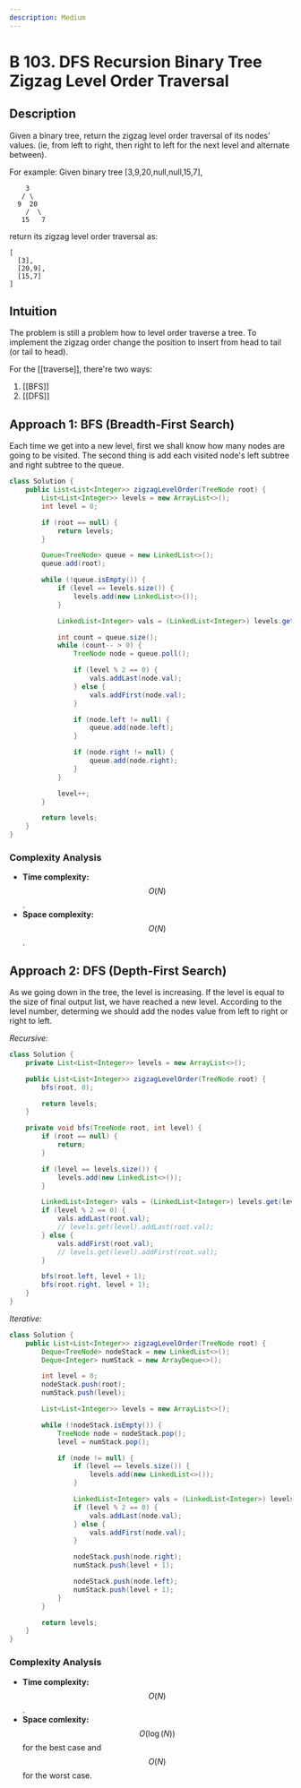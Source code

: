 ```yaml
---
description: Medium
---
```


# B 103. DFS Recursion Binary Tree Zigzag Level Order Traversal

## Description

Given a binary tree, return the zigzag level order traversal of its nodes' values. (ie, from left to right, then right to left for the next level and alternate between).

For example:
Given binary tree [3,9,20,null,null,15,7],

```text
    3
   / \
  9  20
    /  \
   15   7
```

return its zigzag level order traversal as:

```text
[
  [3],
  [20,9],
  [15,7]
]
```
## Intuition

The problem is still a problem how to level order traverse a tree. To implement the zigzag order
change the position to insert from head to tail (or tail to head).

For the [[traverse]], there're two ways:
1. [[BFS]]
2. [[DFS]]

## Approach 1: BFS (Breadth-First Search)

Each time we get into a new level, first we shall know how many nodes are going to be visited. The
second thing is add each visited node's left subtree and right subtree to the queue.

```java
class Solution {
    public List<List<Integer>> zigzagLevelOrder(TreeNode root) {
        List<List<Integer>> levels = new ArrayList<>();
        int level = 0;

        if (root == null) {
            return levels;
        }

        Queue<TreeNode> queue = new LinkedList<>();
        queue.add(root);

        while (!queue.isEmpty()) {
            if (level == levels.size()) {
                levels.add(new LinkedList<>());
            }

            LinkedList<Integer> vals = (LinkedList<Integer>) levels.get(level);

            int count = queue.size();
            while (count-- > 0) {
                TreeNode node = queue.poll();

                if (level % 2 == 0) {
                    vals.addLast(node.val);
                } else {
                    vals.addFirst(node.val);
                }

                if (node.left != null) {
                    queue.add(node.left);
                }

                if (node.right != null) {
                    queue.add(node.right);
                }
            }

            level++;
        }

        return levels;
    }
}
```

### Complexity Analysis

* **Time complexity:** $$O(N)$$.
* **Space complexity:** $$O(N)$$.

## Approach 2: DFS (Depth-First Search) 

As we going down in the tree, the level is increasing. If the level is equal to the size of final
output list, we have reached a new level. According to the level number, determing we should add the
nodes value from left to right or right to left.

_Recursive:_

```java
class Solution {
    private List<List<Integer>> levels = new ArrayList<>();

    public List<List<Integer>> zigzagLevelOrder(TreeNode root) {
        bfs(root, 0);

        return levels;
    }

    private void bfs(TreeNode root, int level) {
        if (root == null) {
            return;
        }

        if (level == levels.size()) {
            levels.add(new LinkedList<>());
        }

        LinkedList<Integer> vals = (LinkedList<Integer>) levels.get(level);
        if (level % 2 == 0) {
            vals.addLast(root.val);
            // levels.get(level).addLast(root.val);
        } else {
            vals.addFirst(root.val);
            // levels.get(level).addFirst(root.val);
        }

        bfs(root.left, level + 1);
        bfs(root.right, level + 1);
    }
}
```

_Iterative:_

```java
class Solution {
    public List<List<Integer>> zigzagLevelOrder(TreeNode root) {
        Deque<TreeNode> nodeStack = new LinkedList<>();
        Deque<Integer> numStack = new ArrayDeque<>();

        int level = 0;
        nodeStack.push(root);
        numStack.push(level);

        List<List<Integer>> levels = new ArrayList<>();

        while (!nodeStack.isEmpty()) {
            TreeNode node = nodeStack.pop();
            level = numStack.pop();

            if (node != null) {
                if (level == levels.size()) {
                    levels.add(new LinkedList<>());
                }

                LinkedList<Integer> vals = (LinkedList<Integer>) levels.get(level);
                if (level % 2 == 0) {
                    vals.addLast(node.val);
                } else {
                    vals.addFirst(node.val);
                }

                nodeStack.push(node.right);
                numStack.push(level + 1);

                nodeStack.push(node.left);
                numStack.push(level + 1);
            }
        }

        return levels;
    }
}
```

### Complexity Analysis

* **Time complexity:** $$O(N)$$.
* **Space comlexity:** $$O(\log(N))$$ for the best case and $$O(N)$$ for the worst case.
